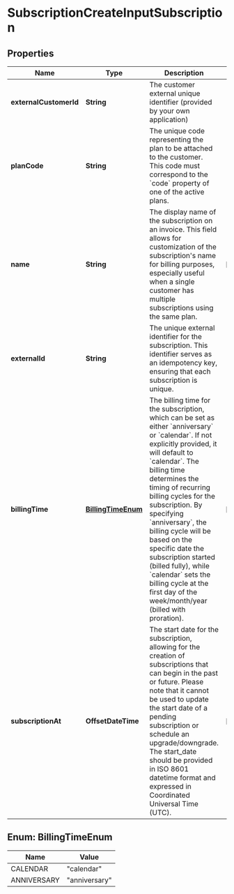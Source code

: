 

# SubscriptionCreateInputSubscription


## Properties

| Name | Type | Description | Notes |
|------------ | ------------- | ------------- | -------------|
|**externalCustomerId** | **String** | The customer external unique identifier (provided by your own application) |  |
|**planCode** | **String** | The unique code representing the plan to be attached to the customer. This code must correspond to the &#x60;code&#x60; property of one of the active plans. |  |
|**name** | **String** | The display name of the subscription on an invoice. This field allows for customization of the subscription&#39;s name for billing purposes, especially useful when a single customer has multiple subscriptions using the same plan. |  [optional] |
|**externalId** | **String** | The unique external identifier for the subscription. This identifier serves as an idempotency key, ensuring that each subscription is unique. |  |
|**billingTime** | [**BillingTimeEnum**](#BillingTimeEnum) | The billing time for the subscription, which can be set as either &#x60;anniversary&#x60; or &#x60;calendar&#x60;. If not explicitly provided, it will default to &#x60;calendar&#x60;. The billing time determines the timing of recurring billing cycles for the subscription. By specifying &#x60;anniversary&#x60;, the billing cycle will be based on the specific date the subscription started (billed fully), while &#x60;calendar&#x60; sets the billing cycle at the first day of the week/month/year (billed with proration). |  [optional] |
|**subscriptionAt** | **OffsetDateTime** | The start date for the subscription, allowing for the creation of subscriptions that can begin in the past or future. Please note that it cannot be used to update the start date of a pending subscription or schedule an upgrade/downgrade. The start_date should be provided in ISO 8601 datetime format and expressed in Coordinated Universal Time (UTC). |  [optional] |



## Enum: BillingTimeEnum

| Name | Value |
|---- | -----|
| CALENDAR | &quot;calendar&quot; |
| ANNIVERSARY | &quot;anniversary&quot; |



